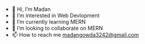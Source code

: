 - 👋 Hi, I’m Madan
- 👀 I’m interested in Web Devlopment
- 🌱 I’m currently learning MERN
- 💞️ I’m looking to collaborate on MERN 
- 📫 How to reach me madangowda3242@gmail.com

<!---
madan3242/madan3242 is a ✨ special ✨ repository because its `README.md` (this file) appears on your GitHub profile.
You can click the Preview link to take a look at your changes.
--->
